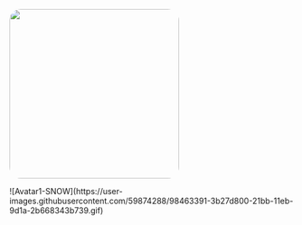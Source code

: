  <kbd><img src="https://user-images.githubusercontent.com/59874288/98463391-3b27d800-21bb-11eb-9d1a-2b668343b739.gif" width="300" height="auto" style="border-radius:20px"></kbd>

<div style="margin: 0 auto; border-radius:20px, width=300 height=auto ">
![Avatar1-SNOW](https://user-images.githubusercontent.com/59874288/98463391-3b27d800-21bb-11eb-9d1a-2b668343b739.gif)
 </div>
